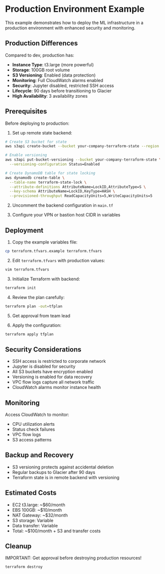 # Production Environment Example

This example demonstrates how to deploy the ML infrastructure in a production environment with enhanced security and monitoring.

## Production Differences

Compared to dev, production has:
- **Instance Type**: t3.large (more powerful)
- **Storage**: 100GB root volume
- **S3 Versioning**: Enabled (data protection)
- **Monitoring**: Full CloudWatch alarms enabled
- **Security**: Jupyter disabled, restricted SSH access
- **Lifecycle**: 90 days before transitioning to Glacier
- **High Availability**: 3 availability zones

## Prerequisites

Before deploying to production:

1. Set up remote state backend:
```bash
# Create S3 bucket for state
aws s3api create-bucket --bucket your-company-terraform-state --region us-east-1

# Enable versioning
aws s3api put-bucket-versioning --bucket your-company-terraform-state \
  --versioning-configuration Status=Enabled

# Create DynamoDB table for state locking
aws dynamodb create-table \
  --table-name terraform-state-lock \
  --attribute-definitions AttributeName=LockID,AttributeType=S \
  --key-schema AttributeName=LockID,KeyType=HASH \
  --provisioned-throughput ReadCapacityUnits=5,WriteCapacityUnits=5
```

2. Uncomment the backend configuration in `main.tf`

3. Configure your VPN or bastion host CIDR in variables

## Deployment

1. Copy the example variables file:
```bash
cp terraform.tfvars.example terraform.tfvars
```

2. Edit `terraform.tfvars` with production values:
```bash
vim terraform.tfvars
```

3. Initialize Terraform with backend:
```bash
terraform init
```

4. Review the plan carefully:
```bash
terraform plan -out=tfplan
```

5. Get approval from team lead

6. Apply the configuration:
```bash
terraform apply tfplan
```

## Security Considerations

- SSH access is restricted to corporate network
- Jupyter is disabled for security
- All S3 buckets have encryption enabled
- Versioning is enabled for data recovery
- VPC flow logs capture all network traffic
- CloudWatch alarms monitor instance health

## Monitoring

Access CloudWatch to monitor:
- CPU utilization alerts
- Status check failures
- VPC flow logs
- S3 access patterns

## Backup and Recovery

- S3 versioning protects against accidental deletion
- Regular backups to Glacier after 90 days
- Terraform state is in remote backend with versioning

## Estimated Costs

- EC2 t3.large: ~$60/month
- EBS 100GB: ~$10/month
- NAT Gateway: ~$32/month
- S3 storage: Variable
- Data transfer: Variable
- Total: ~$100/month + S3 and transfer costs

## Cleanup

IMPORTANT: Get approval before destroying production resources!

```bash
terraform destroy
```

